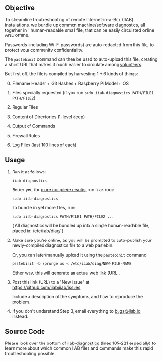 ## Objective

To streamline troubleshooting of remote Internet-in-a-Box (IIAB) installations, we bundle up common machine/software diagnostics, all together in 1 human-readable small file, that can be easily circulated online AND offline.

Passwords (including Wi-Fi passwords) are auto-redacted from this file, to protect your community confidentiality.

The ``pastebinit`` command can then be used to auto-upload this file, creating a short URL that makes it much easier to circulate among [volunteers](http://internet-in-a-box.org/pages/contributing.html).

But first off, the file is compiled by harvesting 1 + 6 kinds of things:

0. Filename Header + Git Hashes + Raspberry Pi Model + OS

1. Files specially requested (if you run ``sudo iiab-diagnostics PATH/FILE1 PATH/FILE2``)

2. Regular Files

3. Content of Directories (1-level deep)

4. Output of Commands

5. Firewall Rules

6. Log Files (last 100 lines of each)

## Usage 

1. Run it as follows:

   ```
   iiab-diagnostics
   ```

   Better yet, for [more complete results](https://github.com/iiab/iiab/pull/2000#issue-327506999), run it as root:

   ```
   sudo iiab-diagnostics
   ```

   To bundle in yet more files, run:

   ```
   sudo iiab-diagnostics PATH/FILE1 PATH/FILE2 ...
   ```

   ( All diagnostics will be bundled up into a single human-readable file, placed in: /etc/iiab/diag/ )

2. Make sure you're online, as you will be prompted to auto-publish your newly-compiled diagnostics file to a web pastebin.

   Or, you can later/manually upload it using the ``pastebinit`` command:

   ```
   pastebinit -b sprunge.us < /etc/iiab/diag/NEW-FILE-NAME
   ```

   Either way, this will generate an actual web link (URL).

3. Post this link (URL) to a "New issue" at https://github.com/iiab/iiab/issues

   Include a description of the symptoms, and how to reproduce the problem.

4. If you don't understand Step 3, email everything to bugs@iiab.io instead.

## Source Code

Please look over the bottom of [iiab-diagnostics](iiab-diagnostics) (lines 105-221 especially) to learn more about which common IIAB files and commands make this rapid troubleshooting possible.
